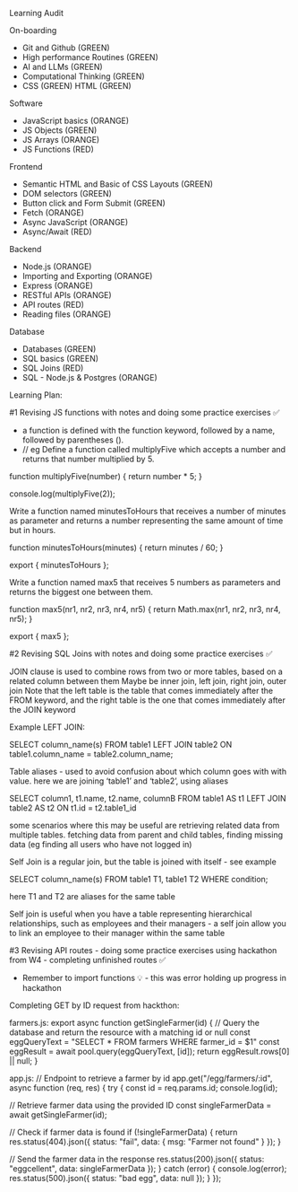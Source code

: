 Learning Audit 

On-boarding

- Git and Github (GREEN)
- High performance Routines (GREEN)
- AI and LLMs (GREEN)
- Computational Thinking (GREEN)
- CSS (GREEN)
HTML (GREEN)

Software

- JavaScript basics (ORANGE)
- JS Objects (GREEN)
- JS Arrays (ORANGE)
- JS Functions (RED)

 Frontend

- Semantic HTML and Basic of CSS Layouts (GREEN)
- DOM selectors (GREEN)
- Button click and Form Submit (GREEN)
- Fetch (ORANGE)
- Async JavaScript (ORANGE)
- Async/Await (RED)

Backend

- Node.js (ORANGE)
- Importing and Exporting (ORANGE)
- Express (ORANGE)
- RESTful APIs (ORANGE)
- API routes (RED) 
- Reading files (ORANGE)



Database

- Databases (GREEN)
- SQL basics (GREEN)
- SQL Joins (RED)
- SQL - Node.js & Postgres (ORANGE)



Learning Plan: 

#1 Revising JS functions with notes and doing some practice exercises ✅

- a function is defined with the function keyword, followed by a name, followed by parentheses ().
- // eg  Define a function called multiplyFive which accepts a number and returns that number multiplied by 5.

function multiplyFive(number) {
  return number * 5;
}

console.log(multiplyFive(2)); 

Write a function named minutesToHours that receives a number of minutes as parameter and returns a number representing the same amount of time but in hours.

function minutesToHours(minutes) {
    return minutes / 60; 
}

export { minutesToHours };

Write a function named max5 that receives 5 numbers as parameters and returns the biggest one between them.

function max5(nr1, nr2, nr3, nr4, nr5) {
  return Math.max(nr1, nr2, nr3, nr4, nr5);
}

export { max5 };





#2 Revising SQL Joins with notes and doing some practice exercises  ✅


JOIN  clause is used to combine rows from two or more tables, based on a related column between them
Maybe be inner join, left join, right join, outer join
Note that the left table is the table that comes immediately after the FROM keyword, and the right table is the one that comes immediately after the JOIN keyword 

Example LEFT JOIN: 

SELECT column_name(s)
FROM table1
LEFT JOIN table2
ON table1.column_name = table2.column_name;

Table aliases - used to avoid confusion about which column goes with with value. here we are joining ‘table1’ and ‘table2’, using aliases

SELECT column1, t1.name, t2.name, columnB
FROM table1 AS t1
LEFT JOIN table2 AS t2 
ON t1.id = t2.table1_id

some scenarios where this may be useful are retrieving related data from multiple tables. fetching data from parent and child tables, finding missing data (eg finding all users who have not logged in) 

Self Join is a regular join, but the table is joined with itself - see example

SELECT column_name(s)
FROM table1 T1, table1 T2
WHERE condition;

here T1 and T2 are aliases for the same table

Self join is useful when you have a table representing hierarchical relationships, such as employees and their managers - a self join allow you to link an employee to their manager within the same table


#3 Revising API routes - doing some practice exercises using hackathon from W4 - completing unfinished routes ✅

- Remember to import functions 💡 - this was error holding up progress in hackathon 


Completing GET by ID request from hackthon: 

farmers.js: 
export async function getSingleFarmer(id) {
  // Query the database and return the resource with a matching id or null
  const eggQueryText = "SELECT * FROM farmers WHERE farmer_id = $1"
  const eggResult = await pool.query(eggQueryText, [id]);
  return eggResult.rows[0] || null;
}

app.js:
// Endpoint to retrieve a farmer by id
app.get("/egg/farmers/:id", async function (req, res) {
  try {
  const id = req.params.id;
  console.log(id);
  
// Retrieve farmer data using the provided ID
const singleFarmerData = await getSingleFarmer(id);
  
// Check if farmer data is found
    if (!singleFarmerData) {
    return res.status(404).json({
      status: "fail",
      data: { msg: "Farmer not found" }
    });
  }

// Send the farmer data in the response
res.status(200).json({
  status: "eggcellent",
  data: singleFarmerData
});
} catch (error) {
console.log(error);
res.status(500).json({
  status: "bad egg",
  data: null
});
}
});  